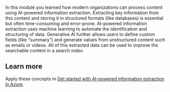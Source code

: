 
In this module you learned how modern organizations can process content using AI-powered information extraction. Extracting key information from this content and storing it in structured formats (like databases) is essential but often time-consuming and error-prone. AI-powered information extraction uses machine learning to automate the identification and structuring of data. Generative AI further allows users to define custom fields (like “summary”) and generate values from unstructured content such as emails or videos. All of this extracted data can be used to improve the searchable content in a search index. 

## Learn more

Apply these concepts in [Get started with AI-powered information extraction in Azure](https://learn.microsoft.com/training/modules/ai-information-extraction/).